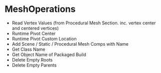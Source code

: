 # MeshOperations

- Read Vertex Values (from Procedural Mesh Section. inc. vertex center and centered vertices)
- Runtime Pivot Center
- Runtime Pivot Custom Location
- Add Scene / Static / Procedural Mesh Comps with Name
- Get Class Name
- Get Object Name of Packaged Build
- Delete Empty Roots
- Delete Empty Parents
